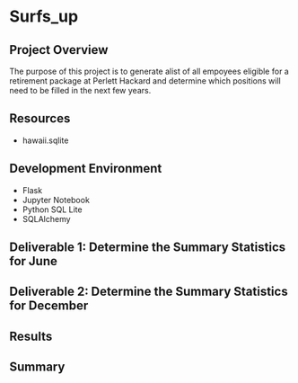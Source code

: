 # Surfs_up
## Project Overview

The purpose of this project is to generate alist of all empoyees eligible for a retirement package at Perlett Hackard and determine which positions will need to be filled in the next few years.



## Resources

* hawaii.sqlite

## Development Environment

* Flask
* Jupyter Notebook
* Python SQL Lite
* SQLAlchemy


## Deliverable 1: Determine the Summary Statistics for June



## Deliverable 2: Determine the Summary Statistics for December





## Results



## Summary


